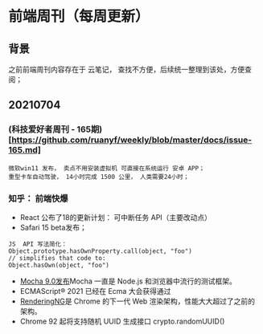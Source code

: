 # 前端周刊（每周更新）
## 背景
之前前端周刊内容存在于 云笔记， 查找不方便，后续统一整理到该处，方便查阅；

## 20210704
### (科技爱好者周刊 - 165期)[https://github.com/ruanyf/weekly/blob/master/docs/issue-165.md]
```
微软win11 发布， 卖点不用安装虚拟机 可直接在系统运行 安卓 APP；
重型卡车自动驾驶， 14小时完成 1500 公里， 人类需要24小时；
```

### 知乎： 前端快爆
* React 公布了18的更新计划： 可中断任务 API（主要改动点）
* Safari 15 beta发布；
```
JS  API 写法简化：
Object.prototype.hasOwnProperty.call(object, "foo")
// simplifies that code to: 
Object.hasOwn(object, "foo")
```
* [Mocha 9.0发布](https://github.com/mochajs/mocha/releases/tag/v9.0.0)Mocha 一直是 Node.js 和浏览器中流行的测试框架。
* ECMAScript® 2021 已经在 Ecma 大会获得通过
* [RenderingNG](https://developer.chrome.com/blog/renderingng/)是 Chrome 的下一代 Web 渲染架构，性能大大超过了之前的架构。
* Chrome 92 起将支持随机 UUID 生成接口 crypto.randomUUID()